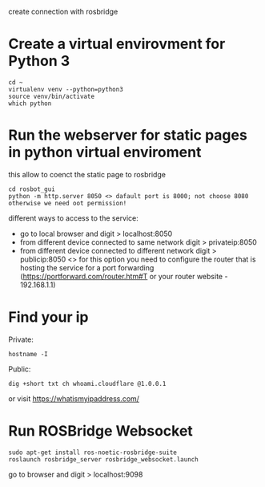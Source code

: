 create connection with rosbridge

# Create a virtual envirovment for Python 3
```
cd ~
virtualenv venv --python=python3
source venv/bin/activate
which python
```

# Run the webserver for static pages in python virtual enviroment
this allow to coenct the static page to rosbridge
```
cd rosbot_gui
python -m http.server 8050 <> dafault port is 8000; not choose 8080 otherwise we need oot permission!
```
different ways to access to the service:
- go to local browser and digit > localhost:8050
- from different device connected to same network digit > privateip:8050
- from different device connected to different network digit > publicip:8050 <> for this option you need to configure the router that is hosting the service for a port forwarding (https://portforward.com/router.htm#T or your router website - 192.168.1.1)

# Find your ip
Private:
```
hostname -I
```
Public:
```
dig +short txt ch whoami.cloudflare @1.0.0.1
```
or visit https://whatismyipaddress.com/

# Run ROSBridge Websocket
```
sudo apt-get install ros-noetic-rosbridge-suite
roslaunch rosbridge_server rosbridge_websocket.launch
```
go to browser and digit > localhost:9098
